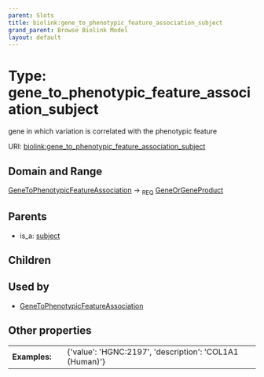 ```yaml
---
parent: Slots
title: biolink:gene_to_phenotypic_feature_association_subject
grand_parent: Browse Biolink Model
layout: default
---
```


# Type: gene_to_phenotypic_feature_association_subject


gene in which variation is correlated with the phenotypic feature

URI: [biolink:gene_to_phenotypic_feature_association_subject](https://w3id.org/biolink/vocab/gene_to_phenotypic_feature_association_subject)

## Domain and Range

[GeneToPhenotypicFeatureAssociation](GeneToPhenotypicFeatureAssociation.md) ->  <sub>REQ</sub> [GeneOrGeneProduct](GeneOrGeneProduct.md)

## Parents

 *  is_a: [subject](subject.md)

## Children


## Used by

 * [GeneToPhenotypicFeatureAssociation](GeneToPhenotypicFeatureAssociation.md)

## Other properties

|  |  |  |
| --- | --- | --- |
| **Examples:** | | {'value': 'HGNC:2197', 'description': 'COL1A1 (Human)'} |

